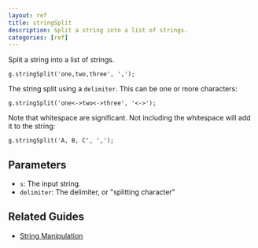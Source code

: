 ```yaml
---
layout: ref
title: stringSplit
description: Split a string into a list of strings.
categories: [ref]
---
```

Split a string into a list of strings.

    g.stringSplit('one,two,three', ',');

The string split using a `delimiter`. This can be one or more characters:

    g.stringSplit('one<->two<->three', '<->');

Note that whitespace are significant. Not including the whitespace will add it to the string:

    g.stringSplit('A, B, C', ',');

## Parameters
- `s`: The input string.
- `delimiter`: The delimiter, or "splitting character"

## Related Guides
- [String Manipulation](../guide/string.html)
